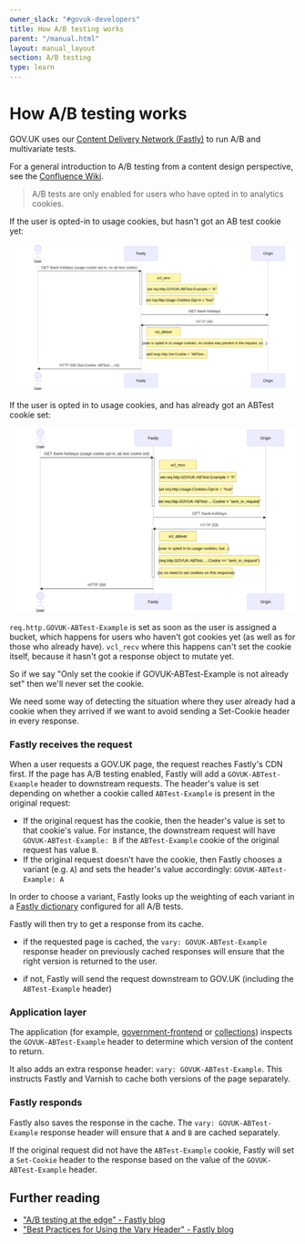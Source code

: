 ```yaml
---
owner_slack: "#govuk-developers"
title: How A/B testing works
parent: "/manual.html"
layout: manual_layout
section: A/B testing
type: learn
---
```


# How A/B testing works

GOV.UK uses our [Content Delivery Network (Fastly)][cdn] to run A/B and multivariate tests.

For a general introduction to A/B testing from a content design perspective, see the [Confluence Wiki](https://bit.ly/AB-testing-GOVUK).

[cdn]: /manual/cdn.html

> A/B tests are only enabled for users who have opted in to analytics cookies.

If the user is opted-in to usage cookies, but hasn't got an AB test cookie yet:

![](images/ab-testing/opted-in.svg)

If the user is opted in to usage cookies, and has already got an ABTest cookie set:

![](images/ab-testing/opted-out.svg)

`req.http.GOVUK-ABTest-Example` is set as soon as the user is assigned a bucket, which happens for users who haven't got cookies yet (as well as for those who already have). `vcl_recv` where this happens can't set the cookie itself, because it hasn't got a response object to mutate yet.

So if we say "Only set the cookie if GOVUK-ABTest-Example is not already set" then we'll never set the cookie.

We need some way of detecting the situation where they user already had a cookie when they arrived if we want to avoid sending a Set-Cookie header in every response.

### Fastly receives the request

When a user requests a GOV.UK page, the request reaches Fastly's CDN first. If the page has A/B testing enabled, Fastly will add a `GOVUK-ABTest-Example` header to downstream requests. The header's value is set depending on whether a cookie called `ABTest-Example` is present in the original request:

- If the original request has the cookie, then the header's value is set to that cookie's value. For instance, the downstream request will have `GOVUK-ABTest-Example: B` if the `ABTest-Example` cookie of the original request has value `B`.
- If the original request doesn't have the cookie, then Fastly chooses a variant (e.g. `A`) and sets the header's value accordingly: `GOVUK-ABTest-Example: A`

In order to choose a variant, Fastly looks up the weighting of each variant in a [Fastly dictionary][dicts] configured for all A/B tests.

Fastly will then try to get a response from its cache.

- if the requested page is cached, the `vary: GOVUK-ABTest-Example` response header on previously cached responses will ensure that the right version is returned to the user.

- if not, Fastly will send the request downstream to GOV.UK (including the `ABTest-Example` header)

[dicts]: https://docs.fastly.com/guides/edge-dictionaries/

### Application layer

The application (for example, [government-frontend](/repos/government-frontend.html) or [collections](/repos/collections.html)) inspects the `GOVUK-ABTest-Example` header to determine which version of the content to return.

It also adds an extra response header: `vary: GOVUK-ABTest-Example`. This instructs Fastly and Varnish to cache both versions of the page separately.

### Fastly responds

Fastly also saves the response in the cache. The `vary: GOVUK-ABTest-Example` response header will ensure that `A` and `B` are cached separately.

If the original request did not have the `ABTest-Example` cookie, Fastly will set a `Set-Cookie` header to the response based on the value of the `GOVUK-ABTest-Example` header.

## Further reading

- ["A/B testing at the edge" - Fastly blog](https://www.fastly.com/blog/ab-testing-edge)
- ["Best Practices for Using the Vary Header" - Fastly blog](https://www.fastly.com/blog/best-practices-for-using-the-vary-header)

[fastly]: https://www.fastly.com/
[pass-folder]: https://github.com/alphagov/govuk-secrets/tree/master/pass
